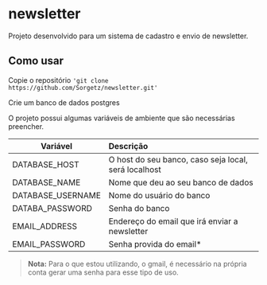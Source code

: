 # newsletter

Projeto desenvolvido para um sistema de cadastro e envio de newsletter.

## Como usar

Copie o repositório
`'git clone https://github.com/Sorgetz/newsletter.git'`  

Crie um banco de dados postgres

O projeto possui algumas variáveis de ambiente que são necessárias preencher.


|Variável           |Descrição                      |
|-------------------|:-------------------------------|
|DATABASE_HOST   | O host do seu banco, caso seja local, será localhost           |
|DATABASE_NAME   |Nome que deu ao seu banco de dados                     |
|DATABASE_USERNAME        |Nome do usuário do banco                            |
|DATABA_PASSWORD| Senha do banco|
|EMAIL_ADDRESS| Endereço do email que irá enviar a newsletter|
|EMAIL_PASSWORD | Senha provida do email* |

> **Nota:** Para o que estou utilizando, o gmail, é necessário na própria conta gerar uma senha para esse tipo de uso.


